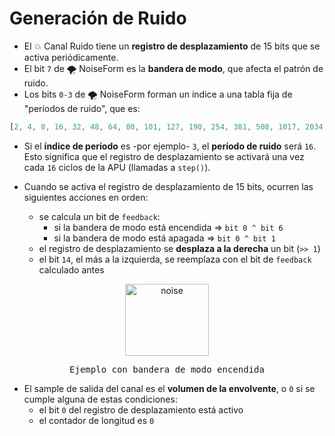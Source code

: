 # Generación de Ruido

- El 💥 Canal Ruido tiene un **registro de desplazamiento** de 15 bits que se activa periódicamente.
- El bit `7` de 🌪️ NoiseForm es la **bandera de modo**, que afecta el patrón de ruido.
- Los bits `0-3` de 🌪️ NoiseForm forman un índice a una tabla fija de "períodos de ruido", que es:

```javascript
[2, 4, 8, 16, 32, 48, 64, 80, 101, 127, 190, 254, 381, 508, 1017, 2034]
```

- Si el **índice de período** es -por ejemplo- `3`, el **período de ruido** será `16`. Esto significa que el registro de desplazamiento se activará una vez cada `16` ciclos de la APU (llamadas a `step()`).

- Cuando se activa el registro de desplazamiento de 15 bits, ocurren las siguientes acciones en orden:

  - se calcula un bit de `feedback`:
    - si la bandera de modo está encendida => `bit 0 ^ bit 6`
    - si la bandera de modo está apagada => `bit 0 ^ bit 1`
  - el registro de desplazamiento se **desplaza a la derecha** un bit (`>> 1`)
  - el bit `14`, el más a la izquierda, se reemplaza con el bit de `feedback` calculado antes

<div style="text-align: center">
  <img alt="noise" src="assets/bitshifts/noise.gif" width="134" height="115" />
  <pre>Ejemplo con bandera de modo encendida</pre>
</div>

- El sample de salida del canal es el **volumen de la envolvente**, o `0` si se cumple alguna de estas condiciones:
  - el bit `0` del registro de desplazamiento está activo
  - el contador de longitud es `0`
